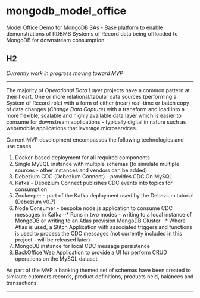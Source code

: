 # mongodb_model_office
Model Office Demo for MongoDB SAs - Base platform to enable demonstrations of RDBMS Systems of Record data being offloaded to MongoDB for downstream consumption

## H2
*Currently work in progress moving toward MVP*

---

The majority of *Operational Data Layer* projects have a common pattern at their heart. One or more relational/tabular data sources (performing a System of Record role) with a form of either (near) real-time or batch copy of data changes (*Change Data Capture*) with a transform and load into a more flexible, scalable and highly available data layer which is easier to consume for downstream applications - typically digital in nature such as web/mobile applications that leverage microservices.

Current MVP development encompasses the following technologies and use cases.

1. Docker-based deployment for all required components
2. Single MySQL instance with multiple schemas (to simulate multiple sources - other instances and vendors can be added)
3. Debezium CDC (Debezium Connect) - provides CDC On MySQL
4. Kafka - Debezium Connect publishes CDC events into topics for consumption
5. Zookeeper - part of the Kafka deployment used by the Debezium tutorial (Debezium v0.7)
6. Node Consumer - bespoke node.js application to consume CDC messages in Kafka
⋅⋅* Runs in two modes - writing to a local instance of MongoDB or writing to an Atlas provision MongoDB Cluster
⋅⋅* Where Atlas is used, a Stitch Application with associated triggers and functions is used to process the CDC messages (not currently included in this project - will be released later)
7. MongoDB instance for local CDC message persistence
8. BackOffice Web Application to provide a UI for perform CRUD operations on the MySQL dataset

As part of the MVP a banking themed set of schemas have been created to simlaute cutomers records, product definitions, products held, balances and transactions.

---

